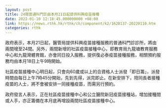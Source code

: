 ```yaml
---
layout: post
title: 24間普通科門診由本月21日起提供科興疫苗接種
date: 2022-01-10 12:18:45.000000000 +08:00
link: https://news.rthk.hk/rthk/ch/component/k2/1628137-20220110.htm
categories: rthk
---
```


政府表示，本月21日起，醫管局提供科興疫苗接種服務的普通科門診診所，將由兩間增至24間。另外，兩間新增的社區疫苗接種中心，即教育局九龍塘教育服務中心和九龍灣體育館，亦會同日投入服務，提供復必泰疫苗接種服務，相關預約服務均由本月18日上午9時開始。

社區疫苗接種中心明日起，只會向60歲或以上的合資格人士派發「即日籌」，派發時間由每日上午7時45分開始，先到先得，派完即止。在新安排下，陪同長者接種疫苗的人士，將不會被安排一同接種疫苗，而需另行預約。
 
政府發言人表示，正在社區疫苗接種中心和公立醫院新冠疫苗接種站，增加接種間或人手，亦正籌備在本月底再增設兩間社區疫苗接種中心。
